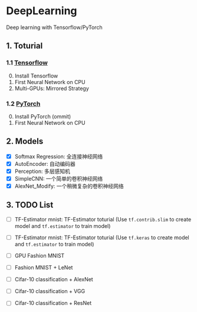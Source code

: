 # DeepLearning
Deep learning with Tensorflow/PyTorch

## 1. Toturial

### 1.1 [Tensorflow](https://github.com/Jarvis73/DeepLearningForBeginners/tree/master/Tensorflow)
0. Install Tensorflow
1. First Neural Network on CPU
2. Multi-GPUs: Mirrored Strategy

### 1.2 [PyTorch](https://github.com/Jarvis73/DeepLearningForBeginners/tree/master/PyTorch)
0. Install PyTorch (ommit)
1. First Neural Network on CPU

## 2. Models
* [x] Softmax Regression: 全连接神经网络
* [x] AutoEncoder: 自动编码器
* [x] Perception: 多层感知机
* [x] SimpleCNN: 一个简单的卷积神经网络
* [x] AlexNet_Modify: 一个稍微复杂的卷积神经网络

## 3. TODO List
* [ ] TF-Estimator mnist: TF-Estimator toturial (Use `tf.contrib.slim` to create model and `tf.estimator` to train model)
* [ ] TF-Estimator mnist: TF-Estimator toturial (Use `tf.keras` to create model and `tf.estimator` to train model)
* [ ] GPU Fashion MNIST
* [ ] Fashion MNIST + LeNet
* [ ] Cifar-10 classification + AlexNet
* [ ] Cifar-10 classification + VGG
* [ ] Cifar-10 classification + ResNet

